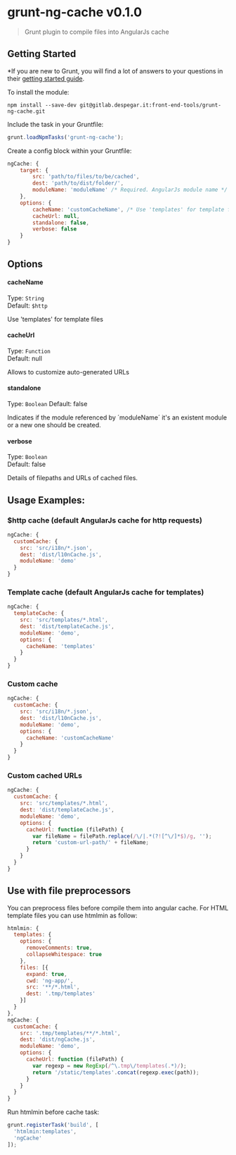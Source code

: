 # grunt-ng-cache v0.1.0

> Grunt plugin to compile files into AngularJs cache


## Getting Started



*If you are new to Grunt, you will find a lot of answers to your questions in their [getting started guide](http://gruntjs.com/getting-started).

To install the module:
```
npm install --save-dev git@gitlab.despegar.it:front-end-tools/grunt-ng-cache.git
```

Include the task in your Gruntfile:
```js
grunt.loadNpmTasks('grunt-ng-cache');
```

Create a config block within your Gruntfile:
```js
ngCache: {
    target: {
        src: 'path/to/files/to/be/cached',
        dest: 'path/to/dist/folder/',
        moduleName: 'moduleName' /* Required. AngularJs module name */
    },
    options: {
        cacheName: 'customCacheName', /* Use 'templates' for template files */,
        cacheUrl: null,
        standalone: false,
        verbose: false
    }
}
```

## Options

#### cacheName
Type: `String`  
Default: `$http`

Use 'templates' for template files

#### cacheUrl
Type: `Function`  
Default: null

Allows to customize auto-generated URLs

#### standalone
Type: `Boolean`
Default: false

Indicates if the module referenced by ´moduleName´ it's an existent module or a new one should be created.

#### verbose
Type: `Boolean`  
Default: false

Details of filepaths and URLs of cached files.

## Usage Examples:

### $http cache (default AngularJs cache for http requests)
```js
ngCache: {
  customCache: {
    src: 'src/i18n/*.json',
    dest: 'dist/l10nCache.js',
    moduleName: 'demo'
  }
}
```

### Template cache (default AngularJs cache for templates)
```js
ngCache: {
  templateCache: {
    src: 'src/templates/*.html',
    dest: 'dist/templateCache.js',
    moduleName: 'demo',
    options: {
      cacheName: 'templates'
    }
  }
}
```

### Custom cache
```js
ngCache: {
  customCache: {
    src: 'src/i18n/*.json',
    dest: 'dist/l10nCache.js',
    moduleName: 'demo',
    options: {
      cacheName: 'customCacheName'
    }
  }
}
```

### Custom cached URLs
```js
ngCache: {
  customCache: {
    src: 'src/templates/*.html',
    dest: 'dist/templateCache.js',
    moduleName: 'demo',
    options: {
      cacheUrl: function (filePath) {
        var fileName = filePath.replace(/\/|.*(?![^\/]*$)/g, '');
        return 'custom-url-path/' + fileName;
      }
    }
  }
}
```
## Use with file preprocessors

You can preprocess files before compile them into angular cache. For HTML template files you can use htmlmin as follow:

```js
htmlmin: {
  templates: {
    options: {
      removeComments: true,
      collapseWhitespace: true
    },
    files: [{
      expand: true,
      cwd: 'ng-app/',
      src: '**/*.html',
      dest: '.tmp/templates'
    }]
  }
},
ngCache: {
  customCache: {
    src: '.tmp/templates/**/*.html',
    dest: 'dist/ngCache.js',
    moduleName: 'demo',
    options: {
      cacheUrl: function (filePath) {
        var regexp = new RegExp(/^\.tmp\/templates(.*)/);
        return '/static/templates'.concat(regexp.exec(path));
      }
    }
  }
}
```

Run htmlmin before cache task:
```js
grunt.registerTask('build', [
  'htmlmin:templates',
  'ngCache'
]);
```